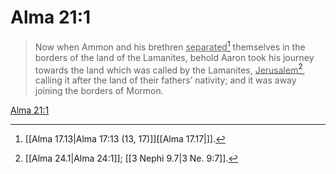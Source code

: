 # Alma 21:1

> Now when Ammon and his brethren <u>separated</u>[^a] themselves in the borders of the land of the Lamanites, behold Aaron took his journey towards the land which was called by the Lamanites, <u>Jerusalem</u>[^b], calling it after the land of their fathers’ nativity; and it was away joining the borders of Mormon.

[Alma 21:1](https://www.churchofjesuschrist.org/study/scriptures/bofm/alma/21?lang=eng&id=p1#p1)


[^a]: [[Alma 17.13|Alma 17:13 (13, 17)]][[Alma 17.17|]].  
[^b]: [[Alma 24.1|Alma 24:1]]; [[3 Nephi 9.7|3 Ne. 9:7]].  
